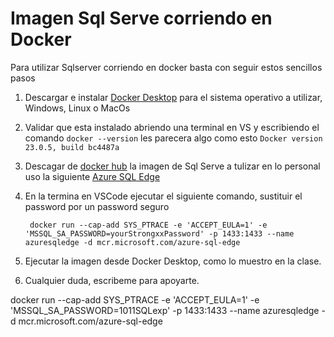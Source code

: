 # Imagen Sql Serve corriendo en Docker


Para utilizar Sqlserver corriendo en docker basta con seguir estos sencillos pasos

1. Descargar e instalar [Docker Desktop]( https://www.docker.com)  para el sistema operativo a utilizar, Windows, Linux o MacOs

2. Validar que esta instalado abriendo una terminal en VS y escribiendo el comando 
    `docker --version`
    les parecera algo como esto `Docker version 23.0.5, build bc4487a`

3. Descagar de [docker hub](https://hub.docker.com) la imagen de Sql Serve a tulizar en lo personal uso la siguiente [Azure SQL Edge](https://hub.docker.com/_/microsoft-azure-sql-edge)

4. En la termina en VSCode ejecutar el siguiente comando, sustituir el password por un password seguro
    
        docker run --cap-add SYS_PTRACE -e 'ACCEPT_EULA=1' -e 'MSSQL_SA_PASSWORD=yourStrongxxPassword' -p 1433:1433 --name azuresqledge -d mcr.microsoft.com/azure-sql-edge

5. Ejecutar la imagen desde Docker Desktop, como lo muestro en la clase.

6. Cualquier duda, escribeme para apoyarte.

docker run --cap-add SYS_PTRACE -e 'ACCEPT_EULA=1' -e 'MSSQL_SA_PASSWORD=1011SQLexp' -p 1433:1433 --name azuresqledge -d mcr.microsoft.com/azure-sql-edge